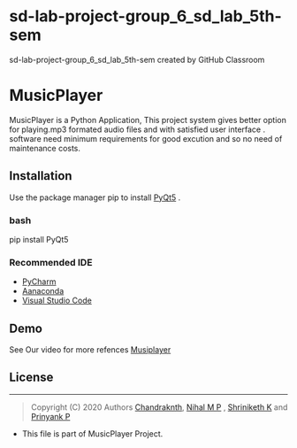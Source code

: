 # sd-lab-project-group_6_sd_lab_5th-sem
sd-lab-project-group_6_sd_lab_5th-sem created by GitHub Classroom
# MusicPlayer

MusicPlayer  is a Python Application, This project system gives better option for playing.mp3 formated audio files and  with satisfied user interface .
software need minimum requirements for good excution  and so no need of maintenance costs.

## Installation

Use the package manager pip to install [PyQt5](https://pypi.org/project/PyQt5/) .
### bash
pip install PyQt5

### Recommended IDE 
- [PyCharm](https://www.jetbrains.com/pycharm/download/#section=windows) 
 - [Aanaconda](https://www.anaconda.com/)
- [Visual Studio Code](https://code.visualstudio.com/)


## Demo
See Our video for more refences [Musiplayer]()

## License
 *******************************************************
> Copyright (C) 2020 Authors
      [Chandraknth](https://github.com/chandru1003),
     [Nihal M P](https://github.com/Nihal-47) ,
     [Shriniketh K](https://github.com/shriniketkatti) and
     [Prinyank P](https://github.com/Priyanka-Patil-2605)
 

 * This file is part of MusicPlayer Project.
 

  
